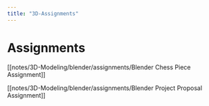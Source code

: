 ```yaml
---
title: "3D-Assignments"
---
```


# Assignments

[[notes/3D-Modeling/blender/assignments/Blender Chess Piece Assignment]]

[[notes/3D-Modeling/blender/assignments/Blender Project Proposal Assignment]]

